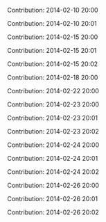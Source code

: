 Contribution: 2014-02-10 20:00

Contribution: 2014-02-10 20:01

Contribution: 2014-02-15 20:00

Contribution: 2014-02-15 20:01

Contribution: 2014-02-15 20:02

Contribution: 2014-02-18 20:00

Contribution: 2014-02-22 20:00

Contribution: 2014-02-23 20:00

Contribution: 2014-02-23 20:01

Contribution: 2014-02-23 20:02

Contribution: 2014-02-24 20:00

Contribution: 2014-02-24 20:01

Contribution: 2014-02-24 20:02

Contribution: 2014-02-26 20:00

Contribution: 2014-02-26 20:01

Contribution: 2014-02-26 20:02

